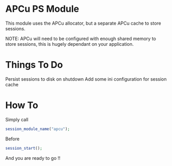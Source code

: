 APCu PS Module
==============

This module uses the APCu allocator, but a separate APCu cache to store sessions.

NOTE: APCu will need to be configured with enough shared memory to store sessions, this is hugely dependant on your application.

Things To Do
============

Persist sessions to disk on shutdown
Add some ini configuration for session cache

How To
======

Simply call

```php
session_module_name("apcu");
```

Before

```php
session_start();
```

And you are ready to go !!
